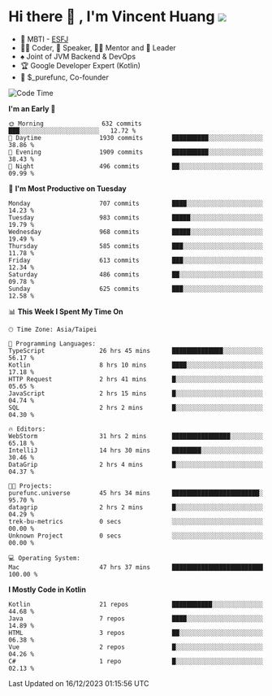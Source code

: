 # Hi there 👋 , I'm Vincent Huang ![](https://komarev.com/ghpvc/?username=Jian-Min-Huang)
- 👀 MBTI - [ESFJ](https://www.16personalities.com/esfj-personality)
- 👨‍💻 Coder, 🎤 Speaker, 👨‍🏫 Mentor and 🚀 Leader
- ♠️ Joint of JVM Backend & DevOps
- 🏆 Google Developer Expert (Kotlin)
- 💼 $_purefunc, Co-founder

<!--START_SECTION:waka-->
![Code Time](http://img.shields.io/badge/Code%20Time-3%2C078%20hrs%2011%20mins-blue)

**I'm an Early 🐤** 

```text
🌞 Morning                632 commits         ███░░░░░░░░░░░░░░░░░░░░░░   12.72 % 
🌆 Daytime                1930 commits        ██████████░░░░░░░░░░░░░░░   38.86 % 
🌃 Evening                1909 commits        ██████████░░░░░░░░░░░░░░░   38.43 % 
🌙 Night                  496 commits         ██░░░░░░░░░░░░░░░░░░░░░░░   09.99 % 
```
📅 **I'm Most Productive on Tuesday** 

```text
Monday                   707 commits         ████░░░░░░░░░░░░░░░░░░░░░   14.23 % 
Tuesday                  983 commits         █████░░░░░░░░░░░░░░░░░░░░   19.79 % 
Wednesday                968 commits         █████░░░░░░░░░░░░░░░░░░░░   19.49 % 
Thursday                 585 commits         ███░░░░░░░░░░░░░░░░░░░░░░   11.78 % 
Friday                   613 commits         ███░░░░░░░░░░░░░░░░░░░░░░   12.34 % 
Saturday                 486 commits         ██░░░░░░░░░░░░░░░░░░░░░░░   09.78 % 
Sunday                   625 commits         ███░░░░░░░░░░░░░░░░░░░░░░   12.58 % 
```


📊 **This Week I Spent My Time On** 

```text
🕑︎ Time Zone: Asia/Taipei

💬 Programming Languages: 
TypeScript               26 hrs 45 mins      ██████████████░░░░░░░░░░░   56.17 % 
Kotlin                   8 hrs 10 mins       ████░░░░░░░░░░░░░░░░░░░░░   17.18 % 
HTTP Request             2 hrs 41 mins       █░░░░░░░░░░░░░░░░░░░░░░░░   05.65 % 
JavaScript               2 hrs 15 mins       █░░░░░░░░░░░░░░░░░░░░░░░░   04.74 % 
SQL                      2 hrs 2 mins        █░░░░░░░░░░░░░░░░░░░░░░░░   04.30 % 

🔥 Editors: 
WebStorm                 31 hrs 2 mins       ████████████████░░░░░░░░░   65.18 % 
IntelliJ                 14 hrs 30 mins      ████████░░░░░░░░░░░░░░░░░   30.46 % 
DataGrip                 2 hrs 4 mins        █░░░░░░░░░░░░░░░░░░░░░░░░   04.37 % 

🐱‍💻 Projects: 
purefunc.universe        45 hrs 34 mins      ████████████████████████░   95.70 % 
datagrip                 2 hrs 2 mins        █░░░░░░░░░░░░░░░░░░░░░░░░   04.29 % 
trek-bu-metrics          0 secs              ░░░░░░░░░░░░░░░░░░░░░░░░░   00.00 % 
Unknown Project          0 secs              ░░░░░░░░░░░░░░░░░░░░░░░░░   00.00 % 

💻 Operating System: 
Mac                      47 hrs 37 mins      █████████████████████████   100.00 % 
```

**I Mostly Code in Kotlin** 

```text
Kotlin                   21 repos            ███████████░░░░░░░░░░░░░░   44.68 % 
Java                     7 repos             ████░░░░░░░░░░░░░░░░░░░░░   14.89 % 
HTML                     3 repos             ██░░░░░░░░░░░░░░░░░░░░░░░   06.38 % 
Vue                      2 repos             █░░░░░░░░░░░░░░░░░░░░░░░░   04.26 % 
C#                       1 repo              █░░░░░░░░░░░░░░░░░░░░░░░░   02.13 % 
```




 Last Updated on 16/12/2023 01:15:56 UTC
<!--END_SECTION:waka-->
